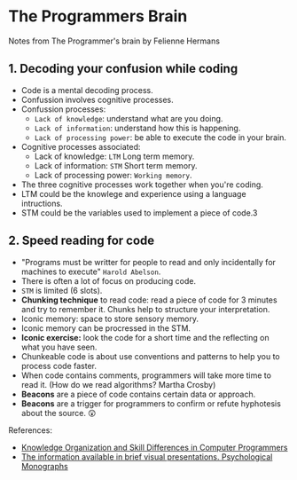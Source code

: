 # The Programmers Brain

Notes from The Programmer's brain by Felienne Hermans

## 1. Decoding your confusion while coding

- Code is a mental decoding process.
- Confussion involves cognitive processes.
- Confussion processes:
  - `Lack of knowledge`: understand what are you doing.
  - `Lack of information`: understand how this is happening. 
  - `Lack of processing power`: be able to execute the code in your brain.
- Cognitive processes associated:
  - Lack of knowledge: `LTM` Long term memory.
  - Lack of information: `STM` Short term memory. 
  - Lack of processing power: `Working memory`.
- The three cognitive processes work together when you're coding.
- LTM could be the knowlege and experience using a language intructions.
- STM could be the variables used to implement a piece of code.3

## 2. Speed reading for code

- "Programs must be writter for people to read and only incidentally for machines to execute" `Harold Abelson`.
- There is often a lot of focus on producing code.
- `STM` is limited (6 slots).
- **Chunking technique** to read code: read a piece of code for 3 minutes and try to remember it. Chunks help to structure your interpretation.
- Iconic memory: space to store sensory memory.
- Iconic memory can be procressed in the STM.
- **Iconic exercise:** look the code for a short time and the reflecting on what you have seen.
- Chunkeable code is about use conventions and patterns to help you to process code faster.
- When code contains comments, programmers will take more time to read it. (How do we read algorithms? Martha Crosby)
- **Beacons** are a piece of code contains certain data or approach.
- **Beacons** are a trigger for programmers to confirm or refute hyphotesis about the source. 😲

References:
- [Knowledge Organization and Skill Differences in Computer Programmers](https://www.researchgate.net/publication/222462455_Knowledge_Organization_and_Skill_Differences_in_Computer_Programmers)
- [The information available in brief visual presentations. Psychological Monographs](https://www.researchgate.net/publication/36143888_The_information_available_in_brief_visual_presentations_Psychological_Monographs_General_and_Applied_74_1-29)    
